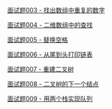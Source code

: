 [面试题003 - 找出数组中重复的数字]()

[面试题004 - 二维数组中的查找]()

[面试题005 - 替换空格]()

[面试题006 - 从尾到头打印链表]()

[面试题007 - 重建二叉树]()

[面试题008 - 二叉树的下一个结点]()

[面试题009 - 用两个栈实现队列]()